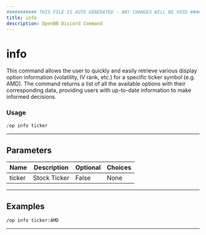 ```yaml
---
########### THIS FILE IS AUTO GENERATED - ANY CHANGES WILL BE VOID ###########
title: info
description: OpenBB Discord Command
---
```


# info

This command allows the user to quickly and easily retrieve various display option information (volatility, IV rank, etc.) for a specific ticker symbol (e.g. AMD). The command returns a list of all the available options with their corresponding data, providing users with up-to-date information to make informed decisions.

### Usage

```python wordwrap
/op info ticker
```

---

## Parameters

| Name | Description | Optional | Choices |
| ---- | ----------- | -------- | ------- |
| ticker | Stock Ticker | False | None |


---

## Examples

```
/op info ticker:AMD
```

---
